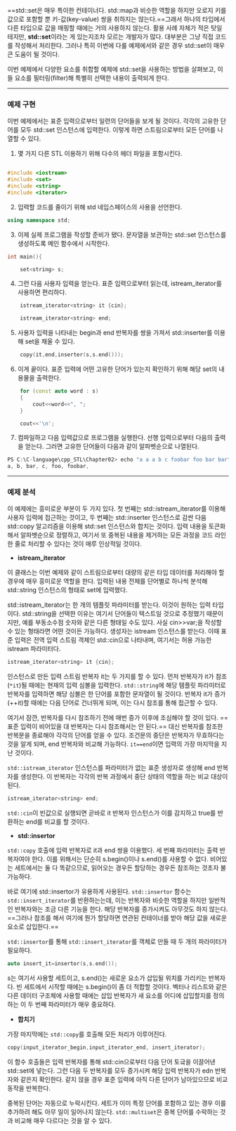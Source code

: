 

==std::set은 매우 특이한 컨테이너다. std::map과 비슷한 역할을 하지만 오로지 키를 값으로 포함할 뿐 키-값(key-value) 쌍을 취하지는 않는다.==그래서 하나의 타입에서 다른 타입으로 값을 매핑할 때에는 거의 사용하지 않는다. 활용 사례 자체가 적은 탓일 테지만, **std::set**이라는 게 있는지조차 모르는 개발자가 많다. 대부분은 그냥 직접 코드를 작성해서 처리한다. 그러나 특히 이번에 다룰 예제에서와 같은 경우 std::set이 매우 큰 도움이 될 것이다.

이번 예제에서 다양한 요소를 취합할 예제에 std::set을 사용하는 방법을 살펴보고, 이들 요소를 필터링(filter)해 특별히 선택한 내용이 출력되게 한다.


---

### 예제 구현

이번 예제에서는 표준 입력으로부터 일련의 단어들을 보게 될 것이다. 각각의 고유한 단어를 모두 std::set 인스턴스에 입력한다. 이렇게 하면 스트림으로부터 모든 단어를 나열할 수 있다.


1. 몇 가지 다른 STL 이용하기 위해 다수의 헤더 파일을 포함시킨다.


``` c++

#include <iostream>
#include <set>
#include <string>
#include <iterator>
```

2. 입력할 코드를 줄이기 위해 std 네입스페이스의 사용을 선언한다.
``` c++
using namespace std;
```

3. 이제 실제 프로그램을 작성할 준비가 됐다. 문자열을 보관하는 std::set 인스턴스를 생성하도록 메인 함수에서 시작한다.

``` c++
int main(){

    set<string> s;
```

4. 그런 다음 사용자 입력을 얻는다. 표준 입력으로부터 읽는데, istream_iterator를 사용하면 편리하다.

``` c++
    istream_iterator<string> it {cin};

    istream_iterator<string> end;
```

5. 사용자 입력을 나타내는 begin과 end 반복자를 쌍을 가져서 std::inserter를 이용해 set을 채울 수 있다. 

``` c++
    copy(it,end,inserter(s,s.end()));
```

6. 이게 끝이다. 표준 입력에 어떤 고유한 단어가 있는지 확인하기 위해 해당 set의 내용물을 출력한다.

``` c++
    for (const auto word : s)
    {
        cout<<word<<", ";
    }

    cout<<'\n';
```


7. 컴파일하고 다음 입력값으로 프로그램을 실행한다. 선행 입력으로부터 다음의 출력을 얻는다. 그러면 고유한 단어들이 다음과 같이 알파벳순으로 나열된다.

``` c++
PS C:\C-language\cpp_STL\Chapter02> echo "a a a b c foobar foo bar bar" | ./Chapter02_9       
a, b, bar, c, foo, foobar,
```

---
### 예제 분석

이 예제에는 흥미로운 부분이 두 가지 있다. 첫 번째는 std::istream_iterator를 이용해 사용자 입력에 접근하는 것이고, 두 번째는 std::inserter 인스턴스로 감싼 다음 std::copy 알고리즘을 이용해 std::set 인스턴스와 합치는 것이다. 입력 내용을 토큰화해서 알파벳순으로 정렬하고, 여기서 또 중복된 내용을 제거하는 모든 과정을 코드 라인 한 줄로 처리할 수 있다는 것이 매루 인상적일 것이다.


- **istream_iterator**

이 클래스는 이번 예제와 같이 스트림으로부터 대량의 같은 타입 데이터를 처리해야 할 경우에 매우 흥미로운 역할을 한다. 입력된 내용 전체를 단어별로 하나씩 분석해 std::string 인스턴스의 형태로 set에 입력했다.

std::istream_iterator는 한 개의 템플릿 파라미터를 받는다. 이것이 원하는 입력 타입이다. std::string을 선택한 이유는 여기서 단어들이 텍스트일 것으로 추정했기 때문이지만, 예를 부동소수점 숫자와 같은 다른 형태일 수도 있다. 사실 cin>>var;을 작성할 수 있는 형태라면 어떤 것이든 가능하다. 생성자는 istream 인스턴스를 받는다. 이때 표준 입력은 전역 입력 스트림 객체인 std::cin으로 나타내며, 여기서는 허용 가능한 istream 파라미터다.

``` c++
istream_iterator<string> it {cin};
```

인스턴스로 만든 입력 스트림 반복자 it는 두 가지를 할 수 있다. 먼저 반복자가 it가 참조 (`*it`)될 때에는 현재의 입력 심볼을 입력한다. `std::string`에 해당 템플릿 파라미터로 반복자를 입력하면 해당 심볼은 한 단어를 포함한 문자열이 될 것이다. 반복자 it가 증가(++it)할 때에는 다음 단어로 건너뛰게 되며, 이는 다시 참조를 통해 접근할 수 있다.

여기서 잠깐, 반복자를 다시 참조하기 전에 매번 증가 이후에 조심해야 할 것이 있다. ==표준 입력이 비어있을 대 반복자는 다시 참조해서는 안 된다.== 대신 반복자를 참조한 반복문을 종료해야 각각의 단어를 얻을 수 있다. 조건문의 중단은 반복자가 무효하다는 것을 알게 되며, end 반복자와 비교해 가능하다. `it==end`이면 입력의 가장 마지막을 지난 것이다.

`std::istream_iterator` 인스턴스를 파라미터가 없는 표준 생성자로 생성해 end 반복자를 생성한다. 이 반복자는 각각의 반복 과정에서 중단 상태의 역할을 하는 비교 대상이 된다.

``` c++
istream_iterator<string> end;
```

`std::cin`이 빈값으로 실행되면 곧바로 it 반복자 인스턴스가 이를 감지하고 true를 반환하는 end를 비교를 할 것이다.


- **std::insertor**

`std::copy` 호출에 입력 반복자로 it과 end 쌍을 이용했다. 세 번째 파라미터는 출력 반복자여야 한다. 이를 위해서는 단순히 s.begin()이나 s.end()를 사용할 수 없다. 비어있는 세트에서는 둘 다 똑같으므로, 읽어오는 경우든 할당하는 경우든 참조하는 것초자 불가능하다.

바로 여기에 std::insertor가 유용하게 사용된다. `std::insertor` 함수는 `std::insert_iterator`를 반환하는는데, 이는 반복자와 비슷한 역할을 하지만 일반적인 반복자와는 조금 다른 기능을 한다. 해당 반복자를 증가시켜도 아무것도 하지 않는다. ==그러나 참조를 해서 여기에 뭔가 할당하면 연관된 컨테이너를 받아 해당 값을 새로운 요소로 삽입한다.==


`std::insertor`를 통해 `std::insert_iterator`를 객체로 만들 때 두 개의 파라미터가 필요하다.

``` c++
auto insert_it=insertor(s,s.end());
```

s는 여기서 사용할 세트이고, s.end()는 새로운 요소가 삽입될 위치를 가리키는 반복자다. 빈 세트에서 시작할 때에는 s.begin()이 좀 더 적합할 것이다. 벡터나 리스트와 같은 다른 데이터 구조체에 사용할 때에는 삽입 반복자가 새 요소를 어디에 삽입할지를 정의하는 이 두 번째 파라미터가 매우 중요하다.



- **합치기**

가장 마지막에는 `std::copy`를 호출해 모든 처리가 이루어진다.

``` c++
copy(input_iterator_begin,input_iterator_end, insert_iterator);
```

이 함수 호출들은 입력 반복자를 통해 std::cin으로부터 다음 단어 토긐을 이끌어낸 std::set에 넣는다. 그런 다음 두 반복자를 모두 증가시켜 해당 입력 반복자가 edn 반복자와 같은지 확인한다. 같지 않을 경우 표준 입력에 아직 다른 단어가 남아있으므로 비교 동작을 반복한다.

중복된 단어는 자동으로 누락시킨다. 세트가 이미 특정 단어를 포함하고 있는 경우 이를 추가하려 해도 아무 일이 일어나지 않는다. `std::multiset`은 중복 단어를 수락하는 것과 비교해 매우 다르다는 것을 알 수 있다.
